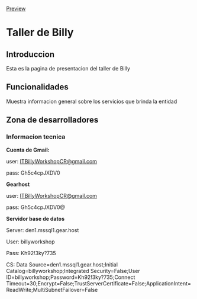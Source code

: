 <a href="http://billyworkshop.gearhostpreview.com">Preview</a>


# Taller de Billy



## Introduccion



<p>Esta es la pagina de presentacion del taller de Billy</p>

## Funcionalidades



<p>Muestra informacion general sobre los servicios que brinda la entidad</p>



## Zona de desarrolladores

### Informacion tecnica

**Cuenta de Gmail:**

user: ITBillyWorkshopCR@gmail.com

pass: Gh5c4cpJXDV0

**Gearhost**

user: ITBillyWorkshopCR@gmail.com

pass: Gh5c4cpJXDV0@

**Servidor base de datos**

Server: den1.mssql1.gear.host

User: billyworkshop

Pass: Kh92!3ky?735

CS: Data Source=den1.mssql1.gear.host;Initial Catalog=billyworkshop;Integrated Security=False;User ID=billyworkshop;Password=Kh92!3ky?735;Connect Timeout=30;Encrypt=False;TrustServerCertificate=False;ApplicationIntent=ReadWrite;MultiSubnetFailover=False
